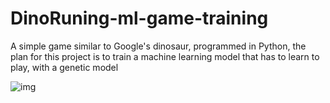 # DinoRuning-ml-game-training 
A simple game similar to Google's dinosaur, programmed in Python, the plan for this project is to train a machine learning model that has to learn to play, with a genetic model

![img](https://github.com/MartinCastillo/Dinosaur_runing_ml_gym/blob/Master/2.PNG)
